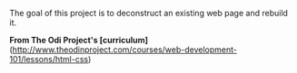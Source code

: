 The goal of this project is to deconstruct an existing web page and rebuild it.



**From The Odi Project's [curriculum]**
(http://www.theodinproject.com/courses/web-development-101/lessons/html-css)